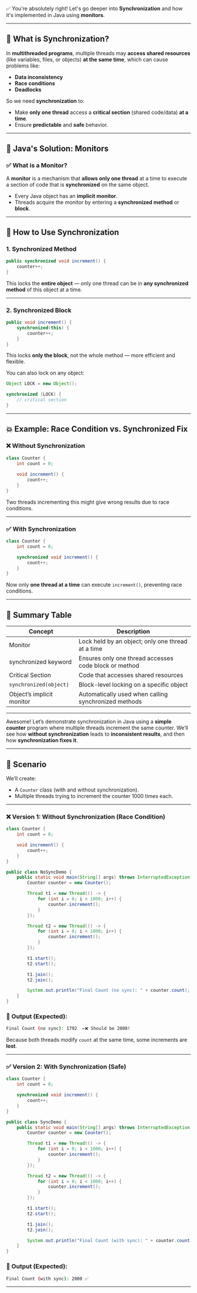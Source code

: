 ✅ You're absolutely right! Let's go deeper into **Synchronization** and how it's implemented in Java using **monitors**.

---

## 🔐 What is Synchronization?

In **multithreaded programs**, multiple threads may **access shared resources** (like variables, files, or objects) **at the same time**, which can cause problems like:
- **Data inconsistency**
- **Race conditions**
- **Deadlocks**

So we need **synchronization** to:
- Make **only one thread** access a **critical section** (shared code/data) **at a time**.
- Ensure **predictable** and **safe** behavior.

---

## 🧰 Java's Solution: **Monitors**

### ✅ What is a Monitor?
A **monitor** is a mechanism that **allows only one thread** at a time to execute a section of code that is **synchronized** on the same object.

- Every Java object has an **implicit monitor**.
- Threads acquire the monitor by entering a **synchronized method** or **block**.

---

## 🔧 How to Use Synchronization

### 1. **Synchronized Method**
```java
public synchronized void increment() {
    counter++;
}
```
This locks the **entire object** — only one thread can be in **any synchronized method** of this object at a time.

---

### 2. **Synchronized Block**
```java
public void increment() {
    synchronized(this) {
        counter++;
    }
}
```
This locks **only the block**, not the whole method — more efficient and flexible.

You can also lock on any object:
```java
Object LOCK = new Object();

synchronized (LOCK) {
    // critical section
}
```

---

## 💥 Example: Race Condition vs. Synchronized Fix

### ❌ Without Synchronization
```java
class Counter {
    int count = 0;
    
    void increment() {
        count++;
    }
}
```

Two threads incrementing this might give wrong results due to race conditions.

---

### ✅ With Synchronization
```java
class Counter {
    int count = 0;

    synchronized void increment() {
        count++;
    }
}
```

Now only **one thread at a time** can execute `increment()`, preventing race conditions.

---

## 🔁 Summary Table

| Concept | Description |
|--------|-------------|
| Monitor | Lock held by an object; only one thread at a time |
| synchronized keyword | Ensures only one thread accesses code block or method |
| Critical Section | Code that accesses shared resources |
| `synchronized(object)` | Block-level locking on a specific object |
| Object’s implicit monitor | Automatically used when calling synchronized methods |

---
Awesome! Let’s demonstrate synchronization in Java using a **simple counter** program where multiple threads increment the same counter. We’ll see how **without synchronization** leads to **inconsistent results**, and then how **synchronization fixes it**.

---

## 🔧 Scenario
We’ll create:
- A `Counter` class (with and without synchronization).
- Multiple threads trying to increment the counter 1000 times each.

---

### ❌ Version 1: Without Synchronization (Race Condition)

```java
class Counter {
    int count = 0;

    void increment() {
        count++;
    }
}

public class NoSyncDemo {
    public static void main(String[] args) throws InterruptedException {
        Counter counter = new Counter();

        Thread t1 = new Thread(() -> {
            for (int i = 0; i < 1000; i++) {
                counter.increment();
            }
        });

        Thread t2 = new Thread(() -> {
            for (int i = 0; i < 1000; i++) {
                counter.increment();
            }
        });

        t1.start();
        t2.start();

        t1.join();
        t2.join();

        System.out.println("Final Count (no sync): " + counter.count);
    }
}
```

### 🧪 Output (Expected):
```bash
Final Count (no sync): 1792  ←❌ Should be 2000!
```

Because both threads modify `count` at the same time, some increments are **lost**.

---

### ✅ Version 2: With Synchronization (Safe)

```java
class Counter {
    int count = 0;

    synchronized void increment() {
        count++;
    }
}

public class SyncDemo {
    public static void main(String[] args) throws InterruptedException {
        Counter counter = new Counter();

        Thread t1 = new Thread(() -> {
            for (int i = 0; i < 1000; i++) {
                counter.increment();
            }
        });

        Thread t2 = new Thread(() -> {
            for (int i = 0; i < 1000; i++) {
                counter.increment();
            }
        });

        t1.start();
        t2.start();

        t1.join();
        t2.join();

        System.out.println("Final Count (with sync): " + counter.count);
    }
}
```

### 🧪 Output (Expected):
```bash
Final Count (with sync): 2000 ✅
```

---

